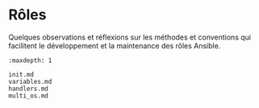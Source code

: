 # Rôles

Quelques observations et réflexions sur les méthodes et conventions qui facilitent le développement et la maintenance
des rôles Ansible.



```{toctree}
:maxdepth: 1

init.md
variables.md
handlers.md
multi_os.md
```

